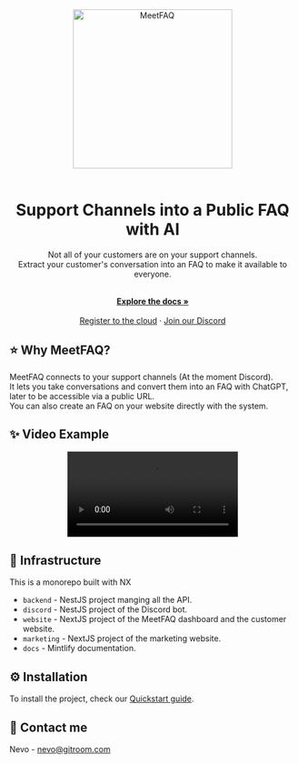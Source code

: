 <div align="center">
  <a href="https://meetfaq.com?utm_source=github" target="_blank">
  <picture>
    <source media="(prefers-color-scheme: dark)" srcset="https://github.com/github-20k/meetqa/assets/100117126/b1627f46-ab23-4a84-8a1f-e3c56d6411b0">
    <img alt="MeetFAQ" src="https://github.com/github-20k/meetqa/assets/100117126/1f6c696c-d078-4e30-a8d6-bf503769059c" width="280"/>
  </picture>
  </a>
</div>

<br/>

<h1 align="center">Support Channels into a Public FAQ with AI</h1>

<div align="center">
Not all of your customers are on your support channels.<br />
Extract your customer's conversation into an FAQ to make it available to everyone.
</div>

  <p align="center">
    <br />
    <a href="https://meetfaq.com/docs"><strong>Explore the docs »</strong></a>
    <br/><br/>
    <a href="https://meetfaq.com/register">Register to the cloud</a>
    ·
    <a href="https://discord.gitroom.com">Join our Discord</a>
  </p>

## ⭐️ Why MeetFAQ?

MeetFAQ connects to your support channels (At the moment Discord). <br />
It lets you take conversations and convert them into an FAQ with ChatGPT, later to be accessible via a public URL.<br />
You can also create an FAQ on your website directly with the system.

## ✨ Video Example

<div align="center">
  <video src="https://github.com/github-20k/meetqa/assets/100117126/caed6cdf-0582-4e90-aea6-e37081951c6e"></video>
</div>

## 🔌 Infrastructure

This is a monorepo built with NX

- `backend` - NestJS project manging all the API.
- `discord` - NestJS project of the Discord bot.
- `website` - NextJS project of the MeetFAQ dashboard and the customer website.
- `marketing` - NextJS project of the marketing website.
- `docs` - Mintlify documentation.

## ⚙️ Installation
To install the project, check our [Quickstart guide](https://docs.meetfaq.com/quickstart).

## 🍾 Contact me

Nevo - [nevo@gitroom.com](mailto:nevo@gitroom.com)
